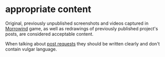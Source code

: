 # appropriate content

Original, previously unpublished screenshots and videos captured in [Morrowind](./morrowind.md) game, as well as
redrawings of previously published project's posts, are considered acceptable content.

When talking about [post requests](./request.md) they should be written clearly and don't contain vulgar language.
